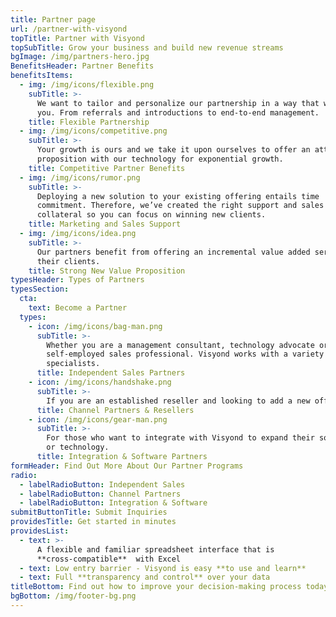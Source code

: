 ```yaml
---
title: Partner page
url: /partner-with-visyond
topTitle: Partner with Visyond
topSubTitle: Grow your business and build new revenue streams
bgImage: /img/partners-hero.jpg
BenefitsHeader: Partner Benefits
benefitsItems:
  - img: /img/icons/flexible.png
    subTitle: >-
      We want to tailor and personalize our partnership in a way that works for
      you. From referrals and introductions to end-to-end management.
    title: Flexible Partnership
  - img: /img/icons/competitive.png
    subTitle: >-
      Your growth is ours and we take it upon ourselves to offer an attractive
      proposition with our technology for exponential growth.
    title: Competitive Partner Benefits
  - img: /img/icons/rumor.png
    subTitle: >-
      Deploying a new solution to your existing offering entails time
      commitment. Therefore, we’ve created the right support and sales
      collateral so you can focus on winning new clients.
    title: Marketing and Sales Support
  - img: /img/icons/idea.png
    subTitle: >-
      Our partners benefit from offering an incremental value added service to
      their clients.
    title: Strong New Value Proposition
typesHeader: Types of Partners
typesSection:
  cta:
    text: Become a Partner
  types:
    - icon: /img/icons/bag-man.png
      subTitle: >-
        Whether you are a management consultant, technology advocate or a
        self-employed sales professional. Visyond works with a variety of
        specialists.
      title: Independent Sales Partners
    - icon: /img/icons/handshake.png
      subTitle: >-
        If you are an established reseller and looking to add a new offer to your portfolio then this is right for you.  Typically,             resellers will offer end-to-end solutions for clients in their markets whilst providing support.
      title: Channel Partners & Resellers
    - icon: /img/icons/gear-man.png
      subTitle: >-
        For those who want to integrate with Visyond to expand their solution
        or technology.
      title: Integration & Software Partners
formHeader: Find Out More About Our Partner Programs
radio:
  - labelRadioButton: Independent Sales
  - labelRadioButton: Channel Partners
  - labelRadioButton: Integration & Software
submitButtonTitle: Submit Inquiries
providesTitle: Get started in minutes
providesList:
  - text: >-
      A flexible and familiar spreadsheet interface that is
      **cross-compatible**  with Excel
  - text: Low entry barrier - Visyond is easy **to use and learn**
  - text: Full **transparency and control** over your data
titleBottom: Find out how to improve your decision-making process today
bgBottom: /img/footer-bg.png
---
```


